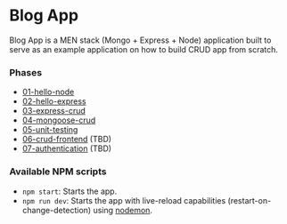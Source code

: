 # Blog App
Blog App is a MEN stack (Mongo + Express + Node) application built to serve as an example application on how to build CRUD app from scratch.

### Phases
* [01-hello-node](https://github.com/sgarcia-dev/blog-app/tree/01-hello-node)
* [02-hello-express](https://github.com/sgarcia-dev/blog-app/tree/02-hello-express)
* [03-express-crud](https://github.com/sgarcia-dev/blog-app/tree/03-express-crud)
* [04-mongoose-crud](https://github.com/sgarcia-dev/blog-app/tree/04-mongoose-crud)
* [05-unit-testing](https://github.com/sgarcia-dev/blog-app/tree/05-unit-testing)
* [06-crud-frontend](#) (TBD)
* [07-authentication](#) (TBD)

### Available NPM scripts
* `npm start`: Starts the app.
* `npm run dev`: Starts the app with live-reload capabilities (restart-on-change-detection) using [nodemon](http://nodemon.io/).